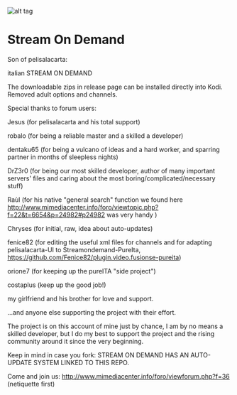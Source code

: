 ![alt tag](https://raw.githubusercontent.com/Zanzibar82/plugin.video.fusionse/master/icon.png)
# Stream On Demand

Son of pelisalacarta:

italian STREAM ON DEMAND

The downloadable zips in release page can be installed directly into Kodi.
Removed adult options and channels.

Special thanks to forum users:

Jesus (for pelisalacarta and his total support)

robalo (for being a reliable master and a skilled a developer)

dentaku65 (for being a vulcano of ideas and a hard worker, and sparring partner in months of sleepless nights)

DrZ3r0 (for being our most skilled developer, author of many important servers' files and caring about
        the most boring/complicated/necessary stuff)

Raùl (for his native "general search" function we found here
      http://www.mimediacenter.info/foro/viewtopic.php?f=22&t=6654&p=24982#p24982 was very handy )

Chryses (for initial, raw, idea about auto-updates)

fenice82 (for editing the useful xml files for channels and for
          adapting pelisalacarta-UI to Streamondemand-PureIta, https://github.com/Fenice82/plugin.video.fusionse-pureita)

orione7 (for keeping up the pureITA "side project")

costaplus (keep up the good job!)

my girlfriend and his brother for love and support.

...and anyone else supporting the project with their effort. 

The project is on this account of mine just by chance, I am by no means a skilled developer,
but I do my best to support the project and the rising community around it since the very beginning.

Keep in mind in case you fork: STREAM ON DEMAND HAS AN AUTO-UPDATE SYSTEM LINKED TO THIS REPO.

Come and join us: http://www.mimediacenter.info/foro/viewforum.php?f=36 (netiquette first)
